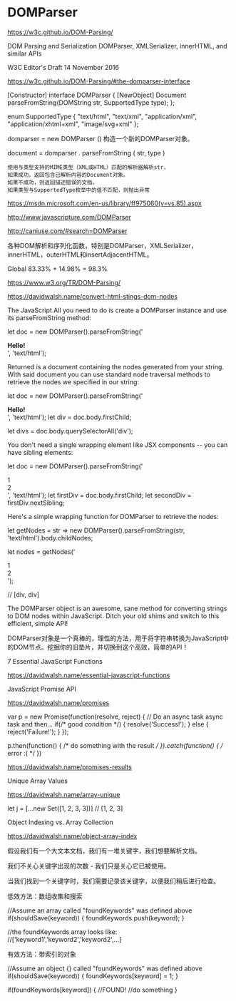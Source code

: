 # DOMParser



https://w3c.github.io/DOM-Parsing/

DOM Parsing and Serialization
DOMParser, XMLSerializer, innerHTML, and similar APIs

W3C Editor's Draft 14 November 2016










https://w3c.github.io/DOM-Parsing/#the-domparser-interface







[Constructor]
interface DOMParser {
    [NewObject]
    Document parseFromString(DOMString str, SupportedType type);
};

enum SupportedType {
    "text/html",
    "text/xml",
    "application/xml",
    "application/xhtml+xml",
    "image/svg+xml"
};


domparser = new DOMParser ()
    构造一个新的DOMParser对象。

document = domparser . parseFromString ( str, type )

    使用与类型支持的MIME类型（XML或HTML）匹配的解析器解析str，
    如果成功，返回包含已解析内容的Document对象。
    如果不成功，则返回描述错误的文档。
    如果类型与SupportedType枚举中的值不匹配，则抛出异常






https://msdn.microsoft.com/en-us/library/ff975060(v=vs.85).aspx

http://www.javascripture.com/DOMParser



http://caniuse.com/#search=DOMParser


各种DOM解析和序列化函数，特别是DOMParser，XMLSerializer，innerHTML，outerHTML和insertAdjacentHTML。

Global 83.33%  +   14.98%  =   98.3%


https://www.w3.org/TR/DOM-Parsing/




https://davidwalsh.name/convert-html-stings-dom-nodes




The JavaScript
All you need to do is create a DOMParser instance and use its parseFromString method:

let doc = new DOMParser().parseFromString('<div><b>Hello!</b></div>', 'text/html');



Returned is a document containing the nodes generated from your string. With said document you can use standard node traversal methods to retrieve the nodes we specified in our string:

let doc = new DOMParser().parseFromString('<div><b>Hello!</b></div>', 'text/html');
let div = doc.body.firstChild;

let divs = doc.body.querySelectorAll('div');



You don't need a single wrapping element like JSX components -- you can have sibling elements:

let doc = new DOMParser().parseFromString('<div>1</div><div>2</div>', 'text/html');
let firstDiv = doc.body.firstChild;
let secondDiv = firstDiv.nextSibling;



Here's a simple wrapping function for DOMParser to retrieve the nodes:

let getNodes = str => new DOMParser().parseFromString(str, 'text/html').body.childNodes;

let nodes = getNodes('<div>1</div><div>2</div>');

// [div, div]





The DOMParser object is an awesome, sane method for converting strings to DOM nodes within JavaScript. Ditch your old shims and switch to this efficient, simple API!


DOMParser对象是一个真棒的，理性的方法，用于将字符串转换为JavaScript中的DOM节点。挖掘你的旧垫片，并切换到这个高效，简单的API！





7 Essential JavaScript Functions


https://davidwalsh.name/essential-javascript-functions


JavaScript Promise API

https://davidwalsh.name/promises


var p = new Promise(function(resolve, reject) {
    // Do an async task async task and then...
    if(/* good condition */) {
        resolve('Success!');
    }
    else {
        reject('Failure!');
    }
});

p.then(function() { 
    /* do something with the result */
}).catch(function() {
    /* error :( */
})



https://davidwalsh.name/promises-results





Unique Array Values


https://davidwalsh.name/array-unique


let j = [...new Set([1, 2, 3, 3])]
// [1, 2, 3]


Object Indexing vs. Array Collection


https://davidwalsh.name/object-array-index


假设我们有一个大文本文档，我们有一堆关键字，我们想要解析文档。

我们不关心关键字出现的次数 - 我们只是关心它已被使用。

当我们找到一个关键字时，我们需要记录该关键字，以便我们稍后进行检查。

低效方法：数组收集和搜索

//Assume an array called "foundKeywords" was defined above
if(shouldSave(keyword)) {
    foundKeywords.push(keyword);
}

//the foundKeywords array looks like:
//['keyword1','keyword2','keyword2',...]



有效方法：带索引的对象

//Assume an object {} called "foundKeywords" was defined above
if(shouldSave(keyword)) {
    foundKeywords[keyword] = 1;
}

if(foundKeywords[keyword]) { //FOUND!
    //do something
}











